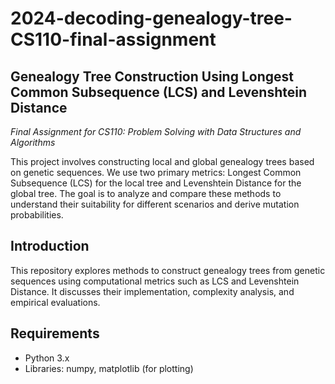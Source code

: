 # 2024-decoding-genealogy-tree-CS110-final-assignment

## Genealogy Tree Construction Using Longest Common Subsequence (LCS) and Levenshtein Distance

*Final Assignment for CS110: Problem Solving with Data Structures and Algorithms*

This project involves constructing local and global genealogy trees based on genetic sequences. We use two primary metrics: Longest Common Subsequence (LCS) for the local tree and Levenshtein Distance for the global tree. The goal is to analyze and compare these methods to understand their suitability for different scenarios and derive mutation probabilities.

## Introduction

This repository explores methods to construct genealogy trees from genetic sequences using computational metrics such as LCS and Levenshtein Distance. It discusses their implementation, complexity analysis, and empirical evaluations.

## Requirements

- Python 3.x
- Libraries: numpy, matplotlib (for plotting)
